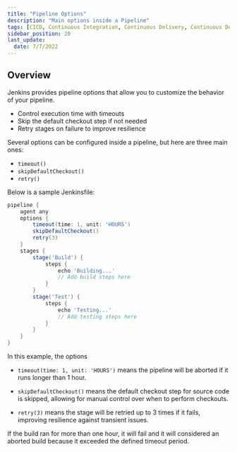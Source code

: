 ```yaml
---
title: "Pipeline Options"
description: "Main options inside a Pipeline"
tags: [CICD, Continuous Integration, Continuous Delivery, Continuous Deployment, Jenkins]
sidebar_position: 20
last_update:
  date: 7/7/2022
---
```



## Overview

Jenkins provides pipeline options that allow you to customize the behavior of your pipeline.

- Control execution time with timeouts
- Skip the default checkout step if not needed
- Retry stages on failure to improve resilience

Several options can be configured inside a pipeline, but here are three main ones:

- `timeout()`
- `skipDefaultCheckout()`
- `retry()`

Below is a sample Jenkinsfile:

```groovy title="Jenkinsfile"
pipeline {
    agent any
    options {
        timeout(time: 1, unit: 'HOURS')        
        skipDefaultCheckout()                  
        retry(3)                               
    }
    stages {
        stage('Build') {
            steps {
                echo 'Building...'
                // Add build steps here
            }
        }
        stage('Test') {
            steps {
                echo 'Testing...'
                // Add testing steps here
            }
        }
    }
}
```

In this example, the options 

- `timeout(time: 1, unit: 'HOURS')` means the pipeline will be aborted if it runs longer than 1 hour.

- `skipDefaultCheckout()` means the default checkout step for source code is skipped, allowing for manual control over when to perform checkouts.

- `retry(3)` means the stage will be retried up to 3 times if it fails, improving resilience against transient issues.

If the build ran for more than one hour, it will fail and it will considered an aborted build because it exceeded the defined timeout period.